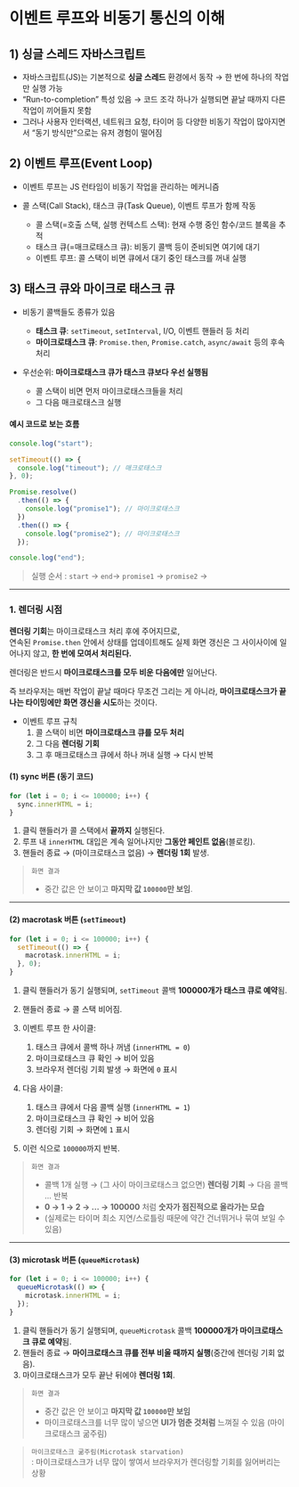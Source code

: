 # 이벤트 루프와 비동기 통신의 이해

## 1) 싱글 스레드 자바스크립트

- 자바스크립트(JS)는 기본적으로 **싱글 스레드** 환경에서 동작 → 한 번에 하나의 작업만 실행 가능
- “Run-to-completion” 특성 있음 → 코드 조각 하나가 실행되면 끝날 때까지 다른 작업이 끼어들지 못함
- 그러나 사용자 인터랙션, 네트워크 요청, 타이머 등 다양한 비동기 작업이 많아지면서 “동기 방식만”으로는 유저 경험이 떨어짐

## 2) 이벤트 루프(Event Loop)

- 이벤트 루프는 JS 런타임이 비동기 작업을 관리하는 메커니즘
- 콜 스택(Call Stack), 태스크 큐(Task Queue), 이벤트 루프가 함께 작동

  - 콜 스택(=호출 스택, 실행 컨텍스트 스택): 현재 수행 중인 함수/코드 블록을 추적
  - 태스크 큐(=매크로태스크 큐): 비동기 콜백 등이 준비되면 여기에 대기
  - 이벤트 루프: 콜 스택이 비면 큐에서 대기 중인 태스크를 꺼내 실행

## 3) 태스크 큐와 마이크로 태스크 큐

- 비동기 콜백들도 종류가 있음

  - **태스크 큐**: `setTimeout`, `setInterval`, I/O, 이벤트 핸들러 등 처리
  - **마이크로태스크 큐**: `Promise.then`, `Promise.catch`, `async/await` 등의 후속 처리

- 우선순위: **마이크로태스크 큐가 태스크 큐보다 우선 실행됨**

  - 콜 스택이 비면 먼저 마이크로태스크들을 처리
  - 그 다음 매크로태스크 실행

#### 예시 코드로 보는 흐름

```js
console.log("start");

setTimeout(() => {
  console.log("timeout"); // 매크로태스크
}, 0);

Promise.resolve()
  .then(() => {
    console.log("promise1"); // 마이크로태스크
  })
  .then(() => {
    console.log("promise2"); // 마이크로태스크
  });

console.log("end");
```

> 실행 순서 : `start` → `end`→ `promise1` → `promise2` →

---

### 1. 렌더링 시점

**렌더링 기회**는 마이크로태스크 처리 후에 주어지므로,  
연속된 `Promise.then` 안에서 상태를 업데이트해도 실제 화면 갱신은 그 사이사이에 일어나지 않고, **한 번에 모여서 처리된다.**

렌더링은 반드시 **마이크로태스크를 모두 비운 다음에만** 일어난다.

즉 브라우저는 매번 작업이 끝날 때마다 무조건 그리는 게 아니라, **마이크로태스크가 끝나는 타이밍에만 화면 갱신을 시도**하는 것이다.

- 이벤트 루프 규칙
  1. 콜 스택이 비면 **마이크로태스크 큐를 모두 처리**
  2. 그 다음 **렌더링 기회**
  3. 그 후 매크로태스크 큐에서 하나 꺼내 실행 → 다시 반복

#### (1) sync 버튼 (동기 코드)

```js
for (let i = 0; i <= 100000; i++) {
  sync.innerHTML = i;
}
```

1. 클릭 핸들러가 콜 스택에서 **끝까지** 실행된다.
2. 루프 내 `innerHTML` 대입은 계속 일어나지만 **그동안 페인트 없음**(블로킹).
3. 핸들러 종료 → (마이크로태스크 없음) → **렌더링 1회** 발생.

> `화면 결과`
>
> - 중간 값은 안 보이고 **마지막 값 `100000`만 보임**.

---

#### (2) macrotask 버튼 (`setTimeout`)

```js
for (let i = 0; i <= 100000; i++) {
  setTimeout(() => {
    macrotask.innerHTML = i;
  }, 0);
}
```

1. 클릭 핸들러가 동기 실행되며, `setTimeout` 콜백 **100000개가 태스크 큐로 예약**됨.
2. 핸들러 종료 → 콜 스택 비어짐.
3. 이벤트 루프 한 사이클:

   1. 태스크 큐에서 콜백 하나 꺼냄 (`innerHTML = 0`)
   2. 마이크로태스크 큐 확인 → 비어 있음
   3. 브라우저 렌더링 기회 발생 → 화면에 `0` 표시

4. 다음 사이클:

   1. 태스크 큐에서 다음 콜백 실행 (`innerHTML = 1`)
   2. 마이크로태스크 큐 확인 → 비어 있음
   3. 렌더링 기회 → 화면에 `1` 표시

5. 이런 식으로 `100000`까지 반복.

> `화면 결과`
>
> - 콜백 1개 실행 → (그 사이 마이크로태스크 없으면) **렌더링 기회** → 다음 콜백 … 반복
> - **0 → 1 → 2 → … → 100000** 처럼 **숫자가 점진적으로 올라가는 모습**
> - (실제로는 타이머 최소 지연/스로틀링 때문에 약간 건너뛰거나 묶여 보일 수 있음)

---

#### (3) microtask 버튼 (`queueMicrotask`)

```js
for (let i = 0; i <= 100000; i++) {
  queueMicrotask(() => {
    microtask.innerHTML = i;
  });
}
```

1. 클릭 핸들러가 동기 실행되며, `queueMicrotask` 콜백 **100000개가 마이크로태스크 큐로 예약**됨.
2. 핸들러 종료 → **마이크로태스크 큐를 전부 비울 때까지 실행**(중간에 렌더링 기회 없음).
3. 마이크로태스크가 모두 끝난 뒤에야 **렌더링 1회**.

> `화면 결과`
>
> - 중간 값은 안 보이고 **마지막 값 `100000`만 보임**
> - 마이크로태스크를 너무 많이 넣으면 **UI가 멈춘 것처럼** 느껴질 수 있음 (마이크로태스크 굶주림)

> `마이크로태스크 굶주림(Microtask starvation)`  
> : 마이크로태스크가 너무 많이 쌓여서 브라우저가 렌더링할 기회를 잃어버리는 상황

